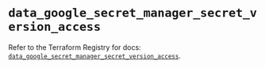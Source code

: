 # `data_google_secret_manager_secret_version_access`

Refer to the Terraform Registry for docs: [`data_google_secret_manager_secret_version_access`](https://registry.terraform.io/providers/hashicorp/google/6.48.0/docs/data-sources/secret_manager_secret_version_access).
